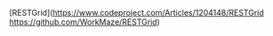 [RESTGrid](https://www.codeproject.com/Articles/1204148/RESTGrid
https://github.com/WorkMaze/RESTGrid)